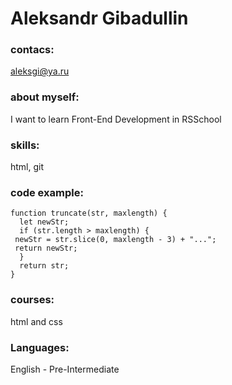 # Aleksandr Gibadullin


### contacs:
aleksgi@ya.ru

### about myself:
 I want to learn Front-End Development in RSSchool


### skills:
html, git


### code example:
```
function truncate(str, maxlength) {
  let newStr;
  if (str.length > maxlength) {
 newStr = str.slice(0, maxlength - 3) + "...";
 return newStr;
  }
  return str;
}
```

### courses: 
 html and css


### Languages:
 English - Pre-Intermediate